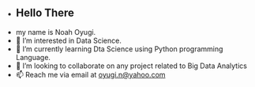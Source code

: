 - ## Hello There
- my name is Noah Oyugi.
- 👀 I’m interested in Data Science.
- 🌱 I’m currently learning Dta Science using Python programming Language.
- 💞️ I’m looking to collaborate on any project related to Big Data Analytics
- 📫 Reach me via email at oyugi.n@yahoo.com

<!---
OtienoOyugi/OtienoOyugi is a ✨ special ✨ repository because its `README.md` (this file) appears on your GitHub profile.
You can click the Preview link to take a look at your changes.
--->
